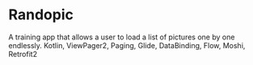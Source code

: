 # Randopic
A training app that allows a user to load a list of pictures one by one endlessly.
Kotlin, ViewPager2, Paging, Glide, DataBinding, Flow, Moshi, Retrofit2
